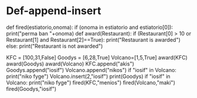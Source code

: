 # Def-append-insert
def fired(estiatorio,onoma):
    if (onoma in estiatorio and estiatorio[0]):
        print("perma ban "+onoma)
def award(Restaurant):
    if (Restaurant[0] > 10 or Restaurant[1] and Restaurant[2]==True):
        print("Restaurant is awarded")
    else:
        print("Restaurant is not awarded")
        
KFC = [100,31,False]
Goodys = [6,28,True]
Volcano=[1,5,True]
award(KFC)
award(Goodys)
award(Volcano)
KFC.append("akis")
Goodys.append("iosif")
Volcano.append("nikos")
if "iosif" in Volcano:
    print("niko fyge")
Volcano.insert(2,"iosif")
print(Goodys)
if "iosif" in Volcano:
    print("niko fyge")
fired(KFC,"menios")
fired(Volcano,"maki")
fired(Goodys,"iosif")    
